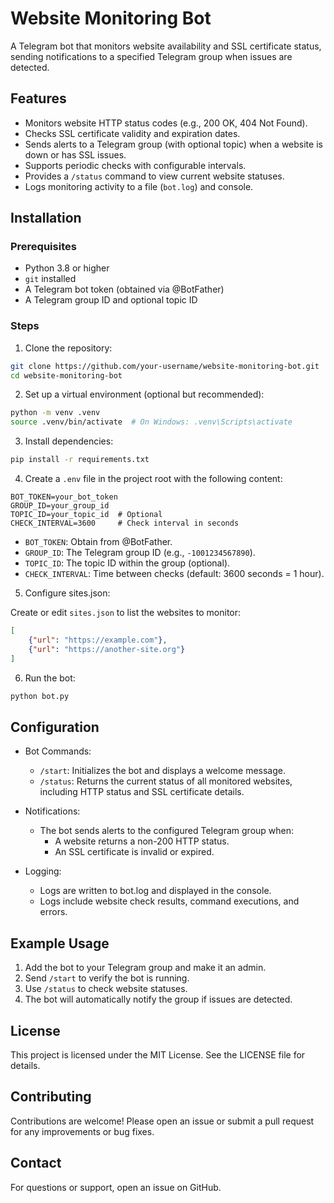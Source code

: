 # Website Monitoring Bot

A Telegram bot that monitors website availability and SSL certificate status, sending notifications to a specified Telegram group when issues are detected.

## Features

- Monitors website HTTP status codes (e.g., 200 OK, 404 Not Found).
- Checks SSL certificate validity and expiration dates.
- Sends alerts to a Telegram group (with optional topic) when a website is down or has SSL issues.
- Supports periodic checks with configurable intervals.
- Provides a `/status` command to view current website statuses.
- Logs monitoring activity to a file (`bot.log`) and console.

## Installation

### Prerequisites

- Python 3.8 or higher
- `git` installed
- A Telegram bot token (obtained via @BotFather)
- A Telegram group ID and optional topic ID

### Steps

1. Clone the repository:
  ```sh
  git clone https://github.com/your-username/website-monitoring-bot.git
  cd website-monitoring-bot
  ```

2. Set up a virtual environment (optional but recommended):

  ```sh
  python -m venv .venv
  source .venv/bin/activate  # On Windows: .venv\Scripts\activate
  ```

3. Install dependencies:

  ```sh
  pip install -r requirements.txt
  ```

4. Create a `.env` file in the project root with the following content:

  ```env
  BOT_TOKEN=your_bot_token
  GROUP_ID=your_group_id
  TOPIC_ID=your_topic_id  # Optional
  CHECK_INTERVAL=3600     # Check interval in seconds
  ```

  - `BOT_TOKEN`: Obtain from @BotFather.
  - `GROUP_ID`: The Telegram group ID (e.g., `-1001234567890`).
  - `TOPIC_ID`: The topic ID within the group (optional).
  - `CHECK_INTERVAL`: Time between checks (default: 3600 seconds = 1 hour).

5. Configure sites.json:

Create or edit `sites.json` to list the websites to monitor:

  ```json
  [
      {"url": "https://example.com"},
      {"url": "https://another-site.org"}
  ]
  ```

6. Run the bot:

  ```sh
  python bot.py
  ```

## Configuration

- Bot Commands:

  - `/start`: Initializes the bot and displays a welcome message.
  - `/status`: Returns the current status of all monitored websites, including HTTP status and SSL certificate details.

- Notifications:

  - The bot sends alerts to the configured Telegram group when:
    - A website returns a non-200 HTTP status.
    - An SSL certificate is invalid or expired.

- Logging:

  - Logs are written to bot.log and displayed in the console.
  - Logs include website check results, command executions, and errors.

## Example Usage

1. Add the bot to your Telegram group and make it an admin.
2. Send `/start` to verify the bot is running.
3. Use `/status` to check website statuses.
4. The bot will automatically notify the group if issues are detected.

## License

This project is licensed under the MIT License. See the LICENSE file for details.

## Contributing

Contributions are welcome! Please open an issue or submit a pull request for any improvements or bug fixes.

## Contact

For questions or support, open an issue on GitHub.
